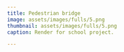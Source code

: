 ```yaml
---
title: Pedestrian bridge
image: assets/images/fulls/5.png
thumbnail: assets/images/fulls/5.png
caption: Render for school project.

---
```

